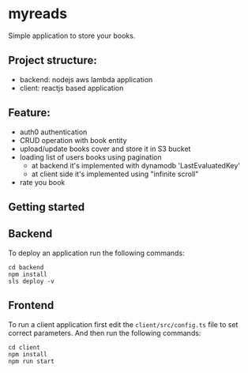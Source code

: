 # myreads
Simple application to store your books.

## Project structure:

- backend: nodejs aws lambda application
- client: reactjs based application     

## Feature:
- auth0 authentication
- CRUD operation with book entity
- upload/update books cover and store it in S3 bucket
- loading list of users books using pagination
    - at backend it's implemented with dynamodb 'LastEvaluatedKey'
    - at client side it's implemented using "infinite scroll"
- rate you book

## Getting started

## Backend

To deploy an application run the following commands:

```
cd backend
npm install
sls deploy -v
```

## Frontend

To run a client application first edit the `client/src/config.ts` file to set correct parameters. And then run the following commands:

```
cd client
npm install
npm run start
```
